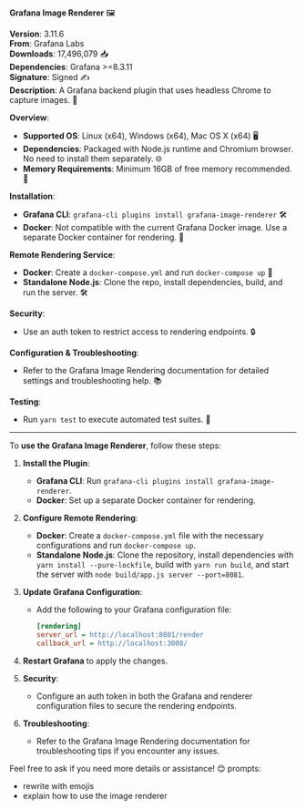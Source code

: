 **Grafana Image Renderer** 🖼️

**Version**: 3.11.6  
**From**: Grafana Labs  
**Downloads**: 17,496,079 📥  
**Dependencies**: Grafana >=8.3.11  
**Signature**: Signed ✍️  
**Description**: A Grafana backend plugin that uses headless Chrome to capture images. 📸

**Overview**:
- **Supported OS**: Linux (x64), Windows (x64), Mac OS X (x64) 🖥️
- **Dependencies**: Packaged with Node.js runtime and Chromium browser. No need to install them separately. 🌐
- **Memory Requirements**: Minimum 16GB of free memory recommended. 🧠

**Installation**:
- **Grafana CLI**: `grafana-cli plugins install grafana-image-renderer` 🛠️
- **Docker**: Not compatible with the current Grafana Docker image. Use a separate Docker container for rendering. 🐳

**Remote Rendering Service**:
- **Docker**: Create a `docker-compose.yml` and run `docker-compose up` 🚀
- **Standalone Node.js**: Clone the repo, install dependencies, build, and run the server. 🛠️

**Security**:
- Use an auth token to restrict access to rendering endpoints. 🔒

**Configuration & Troubleshooting**:
- Refer to the Grafana Image Rendering documentation for detailed settings and troubleshooting help. 📚

**Testing**:
- Run `yarn test` to execute automated test suites. 🧪

---

To **use the Grafana Image Renderer**, follow these steps:

1. **Install the Plugin**:
   - **Grafana CLI**: Run `grafana-cli plugins install grafana-image-renderer`.
   - **Docker**: Set up a separate Docker container for rendering.

2. **Configure Remote Rendering**:
   - **Docker**: Create a `docker-compose.yml` file with the necessary configurations and run `docker-compose up`.
   - **Standalone Node.js**: Clone the repository, install dependencies with `yarn install --pure-lockfile`, build with `yarn run build`, and start the server with `node build/app.js server --port=8081`.

3. **Update Grafana Configuration**:
   - Add the following to your Grafana configuration file:
     ```ini
     [rendering]
     server_url = http://localhost:8081/render
     callback_url = http://localhost:3000/
     ```

4. **Restart Grafana** to apply the changes.

5. **Security**:
   - Configure an auth token in both the Grafana and renderer configuration files to secure the rendering endpoints.

6. **Troubleshooting**:
   - Refer to the Grafana Image Rendering documentation for troubleshooting tips if you encounter any issues.

Feel free to ask if you need more details or assistance! 😊
prompts:
- rewrite with emojis
- explain how to use the image renderer
